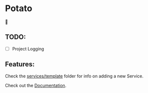 # Potato
🥔

## TODO:
- [ ] Project Logging

## Features:
Check the [services/template](services/template/README.md#steps) folder for info on adding a new Service.

Check out the [Documentation](https://tramnack.github.io/Potato/index.html).
